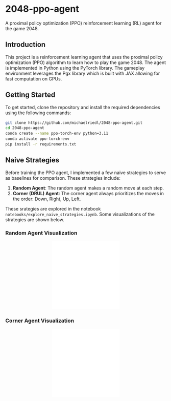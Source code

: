 # 2048-ppo-agent
A proximal policy optimization (PPO) reinforcement learning (RL) agent for the game 2048.

## Introduction
This project is a reinforcement learning agent that uses the proximal policy optimization (PPO) algorithm to learn how to play the game 2048. The agent is implemented in Python using the PyTorch library. The gameplay environment leverages the Pgx library which is built with JAX
allowing for fast computation on GPUs.

## Getting Started
To get started, clone the repository and install the required dependencies using the following commands:
```bash
git clone https://github.com/michaelriedl/2048-ppo-agent.git
cd 2048-ppo-agent
conda create --name ppo-torch-env python=3.11
conda activate ppo-torch-env
pip install -r requirements.txt
```

## Naive Strategies
Before training the PPO agent, I implemented a few naive strategies to serve as baselines for comparison. 
These strategies include:
1. **Random Agent**: The random agent makes a random move at each step.
2. **Corner (DRUL) Agent**: The corner agent always prioritizes the moves in the order: Down, Right, Up, Left.

These srategies are explored in the notebook `notebooks/explore_naive_strategies.ipynb`. Some
visualizations of the strategies are shown below.

### Random Agent Visualization
<div align="center">
<figure>
<img src="./assets/2048_random_actions.svg" alt="Random Agent" style="width:50%">
</figure>
</div>

### Corner Agent Visualization
<div align="center">
<figure>
<img src="./assets/2048_drul_actions.svg" alt="Corner Agent" style="width:50%">
</figure>
</div>